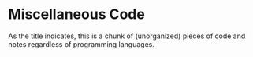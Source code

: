 # Miscellaneous Code

As the title indicates, this is a chunk of (unorganized) pieces of code and notes regardless of programming languages.


